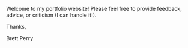 Welcome to my portfolio website! Please feel free to provide feedback, 
advice, or criticism (I can handle it!).

Thanks,

Brett Perry
